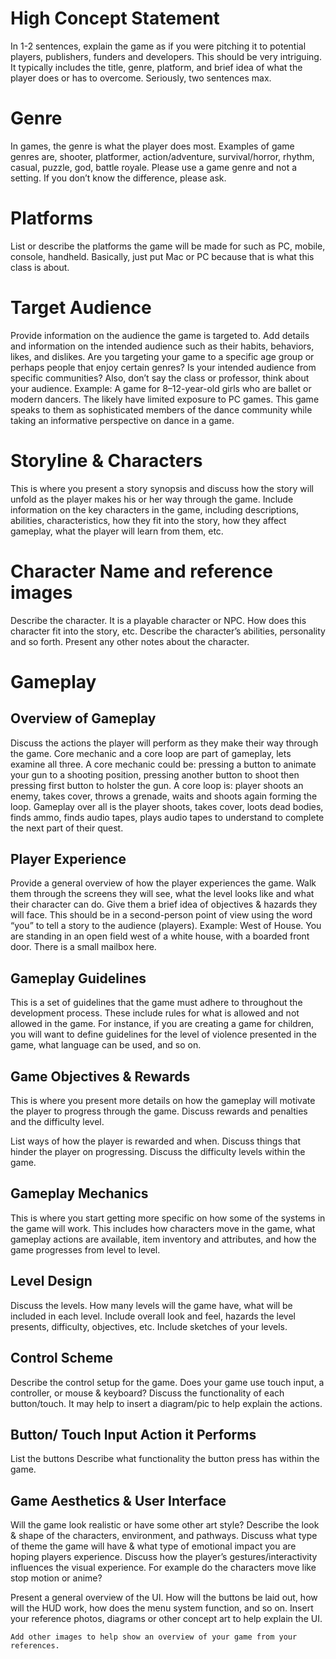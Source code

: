 # High Concept Statement
In 1-2 sentences, explain the game as if you were pitching it to potential players, publishers, funders and developers. This should be very intriguing. It typically includes the title, genre, platform, and brief idea of what the player does or has to overcome. Seriously, two sentences max.

# Genre
In games, the genre is what the player does most. Examples of game genres are, shooter, platformer, action/adventure, survival/horror, rhythm, casual, puzzle, god, battle royale. Please use a game genre and not a setting. If you don’t know the difference, please ask.

# Platforms
List or describe the platforms the game will be made for such as PC, mobile, console, handheld. Basically, just put Mac or PC because that is what this class is about.

# Target Audience
Provide information on the audience the game is targeted to. Add details and information on the intended audience such as their habits, behaviors, likes, and dislikes. Are you targeting your game to a specific age group or perhaps people that enjoy certain genres? Is your intended audience from specific communities? Also, don’t say the class or professor, think about your audience. Example: A game for 8–12-year-old girls who are ballet or modern dancers. The likely have limited exposure to PC games. This game speaks to them as sophisticated members of the dance community while taking an informative perspective on dance in a game. 

# Storyline & Characters
This is where you present a story synopsis and discuss how the story will unfold as the player makes his or her way through the game. Include information on the key characters in the game, including descriptions, abilities, characteristics, how they fit into the story, how they affect gameplay, what the player will learn from them, etc. 

# Character Name and reference images 
Describe the character. It is a playable character or NPC. How does this character fit into the story, etc. 
Describe the character’s abilities, personality and so forth. 
Present any other notes about the character.


# Gameplay

## Overview of Gameplay
Discuss the actions the player will perform as they make their way through the game. Core mechanic and a core loop are part of gameplay, lets examine all three. A core mechanic could be: pressing a button to animate your gun to a shooting position, pressing another button to shoot then pressing first button to holster the gun. A core loop is: player shoots an enemy, takes cover, throws a grenade, waits and shoots again forming the loop. Gameplay over all is the player shoots, takes cover, loots dead bodies, finds ammo, finds audio tapes, plays audio tapes to understand to complete the next part of their quest.

## Player Experience
Provide a general overview of how the player experiences the game. Walk them through the screens they will see, what the level looks like and what their character can do. Give them a brief idea of objectives & hazards they will face.  This should be in a second-person point of view using the word “you” to tell a story to the audience (players). Example: West of House. You are standing in an open field west of a white house, with a boarded front door. There is a small mailbox here.

## Gameplay Guidelines
This is a set of guidelines that the game must adhere to throughout the development process. These include rules for what is allowed and not allowed in the game. For instance, if you are creating a game for children, you will want to define guidelines for the level of violence presented in the game, what language can be used, and so on. 

## Game Objectives & Rewards
This is where you present more details on how the gameplay will motivate the player to progress through the game. Discuss rewards and penalties and the difficulty level. 

List ways of how the player is rewarded and when. 
Discuss things that hinder the player on progressing. 
Discuss the difficulty levels within the game.

## Gameplay Mechanics
This is where you start getting more specific on how some of the systems in the game will work. This includes how characters move in the game, what gameplay actions are available, item inventory and attributes, and how the game progresses from level to level.

## Level Design
Discuss the levels. How many levels will the game have, what will be included in each level. Include overall look and feel, hazards the level presents, difficulty, objectives, etc. Include sketches of your levels.



## Control Scheme
Describe the control setup for the game. Does your game use touch input, a controller, or mouse & keyboard? Discuss the functionality of each button/touch. It may help to insert a diagram/pic to help explain the actions.

## Button/ Touch Input	Action it Performs
List the buttons	Describe what functionality the button press has within the game.


## Game Aesthetics & User Interface
Will the game look realistic or have some other art style? Describe the look & shape of the characters, environment, and pathways. Discuss what type of theme the game will have & what type of emotional impact you are hoping players experience. Discuss how the player’s gestures/interactivity influences the visual experience. For example do the characters move like stop motion or anime?

Present a general overview of the UI. How will the buttons be laid out, how will the HUD work, how does the menu system function, and so on. Insert your reference photos, diagrams or other concept art to help explain the UI.
	
	Add other images to help show an overview of your game from your references.

